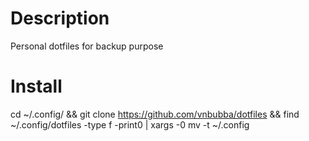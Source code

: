 # Description
Personal dotfiles for backup purpose

# Install
cd ~/.config/ && git clone https://github.com/vnbubba/dotfiles && find ~/.config/dotfiles -type f -print0 | xargs -0 mv -t ~/.config
